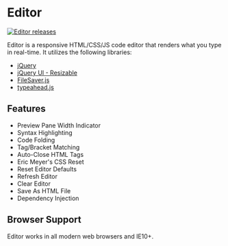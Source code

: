 # Editor

[![Editor releases](https://img.shields.io/github/release/markhillard/Editor.svg)](https://github.com/markhillard/Editor/releases)

Editor is a responsive HTML/CSS/JS code editor that renders what you type in real-time. It utilizes the following libraries:

- [jQuery](http://jquery.com/)
- [jQuery UI - Resizable](https://jqueryui.com/resizable/)
- [FileSaver.js](https://github.com/eligrey/FileSaver.js)
- [typeahead.js](https://twitter.github.io/typeahead.js/)

## Features

- Preview Pane Width Indicator
- Syntax Highlighting
- Code Folding
- Tag/Bracket Matching
- Auto-Close HTML Tags
- Eric Meyer's CSS Reset
- Reset Editor Defaults
- Refresh Editor
- Clear Editor
- Save As HTML File
- Dependency Injection

## Browser Support

Editor works in all modern web browsers and IE10+.
